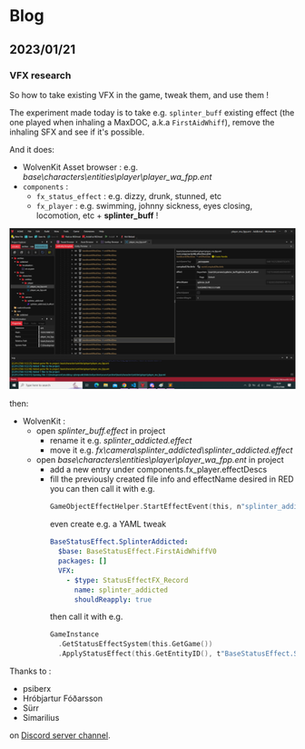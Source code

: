 # Blog

## 2023/01/21

### VFX research

So how to take existing VFX in the game, tweak them, and use them !

The experiment made today is to take e.g. `splinter_buff` existing effect (the one played when inhaling a MaxDOC, a.k.a `FirstAidWhiff`), remove the inhaling SFX and see if it's possible.

And it does:

- WolvenKit Asset browser : e.g. *base\characters\entities\player\player_wa_fpp.ent*
- `components` :
  - `fx_status_effect` : e.g. dizzy, drunk, stunned, etc
  - `fx_player` : e.g. swimming, johnny sickness, eyes closing, locomotion, etc + **splinter_buff** !

![WolvenKit splinter_buff effect](pictures/RED-splinter_buff.png)

then:

- WolvenKit :
  - open *splinter_buff.effect* in project
    - rename it e.g. *splinter_addicted.effect*
    - move it e.g. *fx\camera\splinter_addicted\splinter_addicted.effect*
  - open *base\characters\entities\player\player_wa_fpp.ent* in project
    - add a new entry under components.fx_player.effectDescs
    - fill the previously created file info and effectName desired in RED
      you can then call it with e.g.
      ```swift
      GameObjectEffectHelper.StartEffectEvent(this, n"splinter_addicted");
      ```
      even create e.g. a YAML tweak
      ```yaml
      BaseStatusEffect.SplinterAddicted:
        $base: BaseStatusEffect.FirstAidWhiffV0
        packages: []
        VFX:
          - $type: StatusEffectFX_Record
            name: splinter_addicted
            shouldReapply: true
      ```
      then call it with e.g.
      ```swift
      GameInstance
        .GetStatusEffectSystem(this.GetGame())
        .ApplyStatusEffect(this.GetEntityID(), t"BaseStatusEffect.SplinterAddicted", this.GetRecordID(), this.GetEntityID());
      ```

Thanks to :
- psiberx
- Hróbjartur Fóðarsson
- Sürr
- Simarilius

on [Discord server channel](https://discord.gg/redmodding).